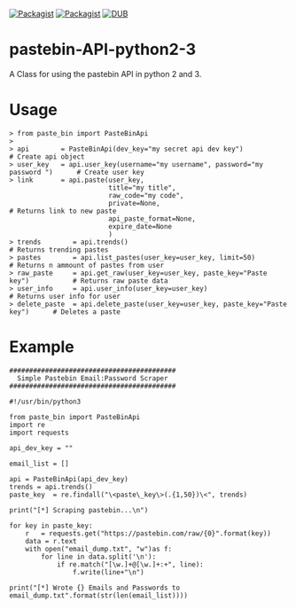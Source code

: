 [![Packagist](https://img.shields.io/badge/language-python3.5-brightgreen.svg)]()  [![Packagist](https://img.shields.io/badge/platform-win--64%20%7C%20linux--64%20-lightgrey.svg)]()  [![DUB](https://img.shields.io/dub/l/vibe-d.svg)]()



# pastebin-API-python2-3
A Class for using the pastebin API in python 2 and 3.

# Usage

    > from paste_bin import PasteBinApi
    >
    > api        = PasteBinApi(dev_key="my secret api dev key")                       # Create api object
    > user_key   = api.user_key(username="my username", password="my password ")      # Create user key
    > link       = api.paste(user_key,                                               
                             title="my title",
                             raw_code="my code",
                             private=None,                                            # Returns link to new paste  
                             api_paste_format=None,
                             expire_date=None
                             ) 
    > trends        = api.trends()                                                    # Returns trending pastes 
    > pastes        = api.list_pastes(user_key=user_key, limit=50)                    # Returns n ammount of pastes from user
    > raw_paste     = api.get_raw(user_key=user_key, paste_key="Paste key")           # Returns raw paste data
    > user_info     = api.user_info(user_key=user_key)                                # Returns user info for user
    > delete_paste  = api.delete_paste(user_key=user_key, paste_key="Paste key")      # Deletes a paste

# Example
    
    
    ##########################################
      Simple Pastebin Email:Password Scraper 
    ##########################################
    
    #!/usr/bin/python3
    
    from paste_bin import PasteBinApi
    import re
    import requests

    api_dev_key = ""

    email_list = []

    api = PasteBinApi(api_dev_key)
    trends = api.trends()
    paste_key  = re.findall("\<paste\_key\>(.{1,50})\<", trends)

    print("[*] Scraping pastebin...\n")

    for key in paste_key:
        r   = requests.get("https://pastebin.com/raw/{0}".format(key))
        data = r.text
        with open("email_dump.txt", "w")as f:
            for line in data.split('\n'):
                if re.match("[\w.]+@[\w.]+:+", line):
                    f.write(line+"\n")
                    
    print("[*] Wrote {} Emails and Passwords to email_dump.txt".format(str(len(email_list))))
